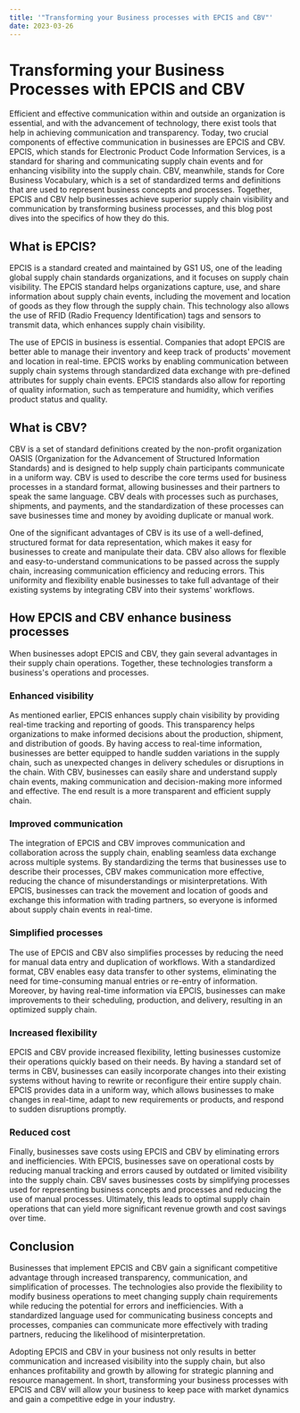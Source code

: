 ```yaml
---
title: '"Transforming your Business processes with EPCIS and CBV"'
date: 2023-03-26
---
```


# Transforming your Business Processes with EPCIS and CBV

Efficient and effective communication within and outside an organization is essential, and with the advancement of technology, there exist tools that help in achieving communication and transparency. Today, two crucial components of effective communication in businesses are EPCIS and CBV. EPCIS, which stands for Electronic Product Code Information Services, is a standard for sharing and communicating supply chain events and for enhancing visibility into the supply chain. CBV, meanwhile, stands for Core Business Vocabulary, which is a set of standardized terms and definitions that are used to represent business concepts and processes. Together, EPCIS and CBV help businesses achieve superior supply chain visibility and communication by transforming business processes, and this blog post dives into the specifics of how they do this.

## What is EPCIS?

EPCIS is a standard created and maintained by GS1 US, one of the leading global supply chain standards organizations, and it focuses on supply chain visibility. The EPCIS standard helps organizations capture, use, and share information about supply chain events, including the movement and location of goods as they flow through the supply chain. This technology also allows the use of RFID (Radio Frequency Identification) tags and sensors to transmit data, which enhances supply chain visibility.

The use of EPCIS in business is essential. Companies that adopt EPCIS are better able to manage their inventory and keep track of products' movement and location in real-time. EPCIS works by enabling communication between supply chain systems through standardized data exchange with pre-defined attributes for supply chain events. EPCIS standards also allow for reporting of quality information, such as temperature and humidity, which verifies product status and quality.

## What is CBV?

CBV is a set of standard definitions created by the non-profit organization OASIS (Organization for the Advancement of Structured Information Standards) and is designed to help supply chain participants communicate in a uniform way. CBV is used to describe the core terms used for business processes in a standard format, allowing businesses and their partners to speak the same language. CBV deals with processes such as purchases, shipments, and payments, and the standardization of these processes can save businesses time and money by avoiding duplicate or manual work.

One of the significant advantages of CBV is its use of a well-defined, structured format for data representation, which makes it easy for businesses to create and manipulate their data. CBV also allows for flexible and easy-to-understand communications to be passed across the supply chain, increasing communication efficiency and reducing errors. This uniformity and flexibility enable businesses to take full advantage of their existing systems by integrating CBV into their systems' workflows.

## How EPCIS and CBV enhance business processes

When businesses adopt EPCIS and CBV, they gain several advantages in their supply chain operations. Together, these technologies transform a business's operations and processes.

### Enhanced visibility

As mentioned earlier, EPCIS enhances supply chain visibility by providing real-time tracking and reporting of goods. This transparency helps organizations to make informed decisions about the production, shipment, and distribution of goods. By having access to real-time information, businesses are better equipped to handle sudden variations in the supply chain, such as unexpected changes in delivery schedules or disruptions in the chain. With CBV, businesses can easily share and understand supply chain events, making communication and decision-making more informed and effective. The end result is a more transparent and efficient supply chain.

### Improved communication

The integration of EPCIS and CBV improves communication and collaboration across the supply chain, enabling seamless data exchange across multiple systems. By standardizing the terms that businesses use to describe their processes, CBV makes communication more effective, reducing the chance of misunderstandings or misinterpretations. With EPCIS, businesses can track the movement and location of goods and exchange this information with trading partners, so everyone is informed about supply chain events in real-time.

### Simplified processes

The use of EPCIS and CBV also simplifies processes by reducing the need for manual data entry and duplication of workflows. With a standardized format, CBV enables easy data transfer to other systems, eliminating the need for time-consuming manual entries or re-entry of information. Moreover, by having real-time information via EPCIS, businesses can make improvements to their scheduling, production, and delivery, resulting in an optimized supply chain.

### Increased flexibility

EPCIS and CBV provide increased flexibility, letting businesses customize their operations quickly based on their needs. By having a standard set of terms in CBV, businesses can easily incorporate changes into their existing systems without having to rewrite or reconfigure their entire supply chain. EPCIS provides data in a uniform way, which allows businesses to make changes in real-time, adapt to new requirements or products, and respond to sudden disruptions promptly.

### Reduced cost

Finally, businesses save costs using EPCIS and CBV by eliminating errors and inefficiencies. With EPCIS, businesses save on operational costs by reducing manual tracking and errors caused by outdated or limited visibility into the supply chain. CBV saves businesses costs by simplifying processes used for representing business concepts and processes and reducing the use of manual processes. Ultimately, this leads to optimal supply chain operations that can yield more significant revenue growth and cost savings over time.

## Conclusion

Businesses that implement EPCIS and CBV gain a significant competitive advantage through increased transparency, communication, and simplification of processes. The technologies also provide the flexibility to modify business operations to meet changing supply chain requirements while reducing the potential for errors and inefficiencies. With a standardized language used for communicating business concepts and processes, companies can communicate more effectively with trading partners, reducing the likelihood of misinterpretation. 

Adopting EPCIS and CBV in your business not only results in better communication and increased visibility into the supply chain, but also enhances profitability and growth by allowing for strategic planning and resource management. In short, transforming your business processes with EPCIS and CBV will allow your business to keep pace with market dynamics and gain a competitive edge in your industry.
